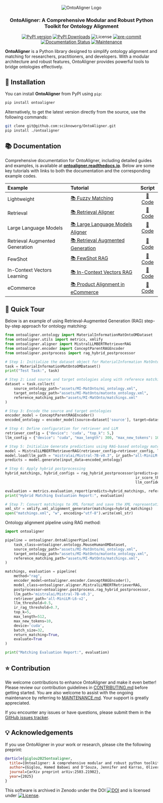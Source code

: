 <div align="center">
  <img src="https://raw.githubusercontent.com/sciknoworg/OntoAligner/main/images/logo-with-background.png" alt="OntoAligner Logo"/>
</div>

<h3 align="center">OntoAligner: A Comprehensive Modular and Robust Python Toolkit for Ontology Alignment</h3>

<div align="center">

[![PyPI version](https://badge.fury.io/py/OntoAligner.svg)](https://badge.fury.io/py/OntoAligner)
[![PyPI Downloads](https://static.pepy.tech/badge/ontoaligner)](https://pepy.tech/projects/ontoaligner)
![License](https://img.shields.io/badge/License-Apache%202.0-blue.svg)
[![pre-commit](https://img.shields.io/badge/pre--commit-enabled-brightgreen?logo=pre-commit)](https://github.com/pre-commit/pre-commit)
[![Documentation Status](https://readthedocs.org/projects/ontoaligner/badge/?version=main)](https://ontoaligner.readthedocs.io/)
[![Maintenance](https://img.shields.io/badge/Maintained%3F-yes-green.svg)](MAINTANANCE.md)

</div>

**OntoAligner** is a Python library designed to simplify ontology alignment and matching for researchers, practitioners, and developers. With a modular architecture and robust features, OntoAligner provides powerful tools to bridge ontologies effectively.


## 🧪 Installation

You can install **OntoAligner** from PyPI using `pip`:

```bash
pip install ontoaligner
```

Alternatively, to get the latest version directly from the source, use the following commands:

```bash
git clone git@github.com:sciknoworg/OntoAligner.git
pip install ./ontoaligner
```

## 📚 Documentation

Comprehensive documentation for OntoAligner, including detailed guides and examples, is available at **[ontoaligner.readthedocs.io](https://ontoaligner.readthedocs.io/)**. Below are some key tutorials with links to both the documentation and the corresponding example codes.



| Example                                 | Tutorial                                                                                                |                                            Script                                             |
|:----------------------------------------|:--------------------------------------------------------------------------------------------------------|:---------------------------------------------------------------------------------------------:|
| Lightweight                             | [📚 Fuzzy Matching](https://ontoaligner.readthedocs.io/aligner/lightweight.html)                        |   [📝 Code](https://github.com/sciknoworg/OntoAligner/blob/main/examples/fuzzy_matching.py)   |
| Retrieval                               | [📚 Retrieval Aligner](https://ontoaligner.readthedocs.io/aligner/retriever.html)                       | [📝 Code](https://github.com/sciknoworg/OntoAligner/blob/main/examples/retriever_matching.py) |
| Large Language Models                   | [📚 Large Language Models Aligner](https://ontoaligner.readthedocs.io/aligner/llm.html)                 |    [📝 Code](https://github.com/sciknoworg/OntoAligner/blob/main/examples/llm_matching.py)    |
| Retrieval Augmented Generation          | [📚 Retrieval Augmented Generation](https://ontoaligner.readthedocs.io/aligner/rag.html)                |       [📝 Code](https://github.com/sciknoworg/OntoAligner/blob/main/examples/rag_matching.py)|
| FewShot                                 | [📚 FewShot RAG](https://ontoaligner.readthedocs.io/aligner/rag.html#fewshot-rag)                       |       [📝 Code](https://github.com/sciknoworg/OntoAligner/blob/main/examples/rag_matching.py)
| In-Context Vectors Learning             | [📚 In-Context Vectors RAG](https://ontoaligner.readthedocs.io/aligner/rag.html#in-context-vectors-rag) |       [📝 Code](https://github.com/sciknoworg/OntoAligner/blob/main/examples/icv_rag_matching.py)
| eCommerce  | [📚 Product Alignment in eCommerce](https://ontoaligner.readthedocs.io/usecases/ecommerce.html)                  |       [📝 Code](https://github.com/sciknoworg/OntoAligner/blob/dev/examples/ecommerce_product_alignment.py)

## 🚀 Quick Tour

Below is an example of using Retrieval-Augmented Generation (RAG) step-by-step approach for ontology matching:

```python
from ontoaligner.ontology import MaterialInformationMatOntoOMDataset
from ontoaligner.utils import metrics, xmlify
from ontoaligner.aligner import MistralLLMBERTRetrieverRAG
from ontoaligner.encoder import ConceptParentRAGEncoder
from ontoaligner.postprocess import rag_hybrid_postprocessor

# Step 1: Initialize the dataset object for MaterialInformation MatOnto dataset
task = MaterialInformationMatOntoOMDataset()
print("Test Task:", task)

# Step 2: Load source and target ontologies along with reference matchings
dataset = task.collect(
    source_ontology_path="assets/MI-MatOnto/mi_ontology.xml",
    target_ontology_path="assets/MI-MatOnto/matonto_ontology.xml",
    reference_matching_path="assets/MI-MatOnto/matchings.xml"
)

# Step 3: Encode the source and target ontologies
encoder_model = ConceptParentRAGEncoder()
encoded_ontology = encoder_model(source=dataset['source'], target=dataset['target'])

# Step 4: Define configuration for retriever and LLM
retriever_config = {"device": 'cuda', "top_k": 5,}
llm_config = {"device": "cuda", "max_length": 300, "max_new_tokens": 10, "batch_size": 15}

# Step 5: Initialize Generate predictions using RAG-based ontology matcher
model = MistralLLMBERTRetrieverRAG(retriever_config=retriever_config, llm_config=llm_config)
model.load(llm_path = "mistralai/Mistral-7B-v0.3", ir_path="all-MiniLM-L6-v2")
predicts = model.generate(input_data=encoded_ontology)

# Step 6: Apply hybrid postprocessing
hybrid_matchings, hybrid_configs = rag_hybrid_postprocessor(predicts=predicts,
                                                            ir_score_threshold=0.1,
                                                            llm_confidence_th=0.8)

evaluation = metrics.evaluation_report(predicts=hybrid_matchings, references=dataset['reference'])
print("Hybrid Matching Evaluation Report:", evaluation)

# Step 7: Convert matchings to XML format and save the XML representation
xml_str = xmlify.xml_alignment_generator(matchings=hybrid_matchings)
open("matchings.xml", "w", encoding="utf-8").write(xml_str)
```

Ontology alignment pipeline using RAG method:

```python
import ontoaligner

pipeline = ontoaligner.OntoAlignerPipeline(
    task_class=ontoaligner.ontology.MouseHumanOMDataset,
    source_ontology_path="assets/MI-MatOnto/mi_ontology.xml",
    target_ontology_path="assets/MI-MatOnto/matonto_ontology.xml",
    reference_matching_path="assets/MI-MatOnto/matchings.xml",
)

matchings, evaluation = pipeline(
    method="rag",
    encoder_model=ontoaligner.encoder.ConceptRAGEncoder(),
    model_class=ontoaligner.aligner.MistralLLMBERTRetrieverRAG,
    postprocessor=ontoaligner.postprocess.rag_hybrid_postprocessor,
    llm_path='mistralai/Mistral-7B-v0.3',
    retriever_path='all-MiniLM-L6-v2',
    llm_threshold=0.5,
    ir_rag_threshold=0.7,
    top_k=5,
    max_length=512,
    max_new_tokens=10,
    device='cuda',
    batch_size=32,
    return_matching=True,
    evaluate=True
)

print("Matching Evaluation Report:", evaluation)
```
## ⭐ Contribution

We welcome contributions to enhance OntoAligner and make it even better! Please review our contribution guidelines in [CONTRIBUTING.md](CONTRIBUTING.md) before getting started. You are also welcome to assist with the ongoing maintenance by referring to [MAINTENANCE.md](MAINTENANCE.md). Your support is greatly appreciated.


If you encounter any issues or have questions, please submit them in the [GitHub issues tracker](https://github.com/sciknoworg/OntoAligner/issues).


## 💡 Acknowledgements

If you use OntoAligner in your work or research, please cite the following preprint:

```bibtex
@article{giglou2025ontoaligner,
  title={Ontoaligner: A comprehensive modular and robust python toolkit for ontology alignment},
  author={Giglou, Hamed Babaei and D'Souza, Jennifer and Karras, Oliver and Auer, S{\"o}ren},
  journal={arXiv preprint arXiv:2503.21902},
  year={2025}
}
```

This software is archived in Zenodo under the DOI [![DOI](https://zenodo.org/badge/DOI/10.5281/zenodo.14533133.svg)](https://doi.org/10.5281/zenodo.14533133) and is licensed under [![License](https://img.shields.io/badge/License-Apache%202.0-blue.svg)](https://opensource.org/licenses/Apache-2.0).
